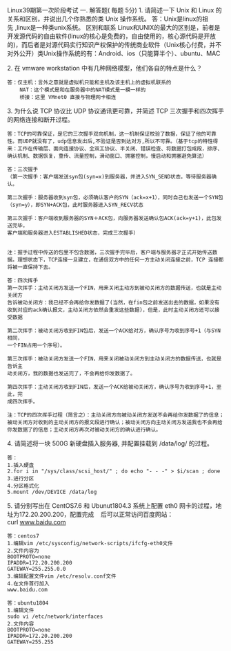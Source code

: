 Linux39期第一次阶段考试
一. 解答题( 每题 5分)
1. 请简述一下 Unix 和 Linux 的关系和区别，并说出几个你熟悉的类 Unix 操作系统。
答：Unix是linux的祖先 ,linux是一种类unix系统。 区别和联系 Linux和UNIX的最大的区别是，前者是开发源代码的自由软件(linux的核心是免费的，自由使用的，核心源代码是开放的)，而后者是对源代码实行知识产权保护的传统商业软件（Unix核心付费，并不对外公开）类Unix操作系统的有：Android、ios（只能算半个）、ubuntu、MAC

2. 在 vmware workstation 中有几种网络模型，他们各自的特点是什么？
```
答：仅主机：言外之意就是虚拟机只能和主机及该主机上的虚拟机联系的
    NAT：这个模式是和在服务器中的NAT模式是一模一样的
    桥接：这里 VMnet0 直接与物理网卡相连
```
3. 为什么说 TCP 协议比 UDP 协议通讯更可靠，并简述 TCP 三次握手和四次挥手的网络连接和断开过程。
```
答：TCP的可靠保证，是它的三次握手双向机制，这一机制保证校验了数据，保证了他的可靠性。而UDP就没有了，udp信息发出后,不验证是否到达对方,所以不可靠。（基于tcp的特性得来：工作在传输层、面向连接协议、全双工协议、半关闭、错误检查、将数据打包成段，排序、确认机制、数据恢复，重传、流量控制，滑动窗口、拥塞控制，慢启动和拥塞避免算法）
```
```
答：三次握手
（第一次握手：客户端发送syn包(syn=x)到服务器，并进入SYN_SEND状态，等待服务器确认。

第二次握手：服务器收到syn包，必须确认客户的SYN（ack=x+1），同时自己也发送一个SYN包
（syn=y），即SYN+ACK包，此时服务器进入SYN_RECV状态

第三次握手：客户端收到服务器的SYN＋ACK包，向服务器发送确认包ACK(ack=y+1)，此包发送完毕，
客户端和服务器进入ESTABLISHED状态，完成三次握手）


注：握手过程中传送的包里不包含数据，三次握手完毕后，客户端与服务器才正式开始传送数据。理想状态下，TCP连接一旦建立，在通信双方中的任何一方主动关闭连接之前，TCP 连接都将被一直保持下去。
```
```
答：四次挥手
第一次挥手：主动关闭方发送一个FIN，用来关闭主动方到被动关闭方的数据传送，也就是主动关闭方
告诉被动关闭方：我已经不会再给你发数据了(当然，在fin包之前发送出去的数据，如果没有收到对应的ack确认报文，主动关闭方依然会重发这些数据)，但是，此时主动关闭方还可以接受数据

第二次挥手：被动关闭方收到FIN包后，发送一个ACK给对方，确认序号为收到序号+1（与SYN相同，
一个FIN占用一个序号）。

第三次挥手：被动关闭方发送一个FIN，用来关闭被动关闭方到主动关闭方的数据传送，也就是告诉主
动关闭方，我的数据也发送完了，不会再给你发数据了。

第四次挥手：主动关闭方收到FIN后，发送一个ACK给被动关闭方，确认序号为收到序号+1，至此，完
成四次挥手。

注：TCP的四次挥手过程（简言之）：主动关闭方向被动关闭方发送不会再给你发数据了的信息；被动关闭方对收到的主动关闭方的报文段进行确认；被动关闭方向主动关闭方发送我也不会再给你发数据了的信息；主动关闭方再次对被动关闭方的确认进行确认。
```
4. 请简述将一块 500G 新硬盘插入服务器, 并配置挂载到 /data/log/ 的过程。
```
答：
1.插入硬盘 
2.for i in "/sys/class/scsi_host/" ; do echo "- - -" > $i/scan ; done
3.进行分区
4.分区格式化
5.mount /dev/DEVICE /data/log
```


5. 请分别写出在 CentOS7.6 和 Ubunut1804.3 系统上配置 eth0 网卡的过程，地址为172.20.200.200，配置完成
   后可以正常访问百度网站：curl www.baidu.com
```
答：centos7
1.编辑vim /etc/sysconfig/network-scripts/ifcfg-eth0文件
2.文件内容为
BOOTPROTO=none
IPADDR=172.20.200.200
GATEWAY=255.255.0.0
3.编辑配置文件vim /etc/resolv.conf文件
4.在文件首行加入
www.baidu.com
```
```
答：ubuntu1804
1.编辑文件
sudo vi /etc/network/interfaces
2.文件内容
BOOTPROTO=none
IPADDR=172.20.200.200
GATEWAY=255.255
